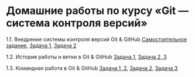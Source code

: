 # Домашние работы по курсу «Git — система контроля версий»

1.1. Внедрение системы контроля версий Git & GitHub
   [Самостоятельное задание](https://github.com/Ekaterina-Isabel/NeuroStartUp), 
   [Задача 1](https://github.com/Ekaterina-Isabel/1.2.Site-For-Import), 
   [Задача 2](https://github.com/Ekaterina-Isabel/git-homeworks-neuro)

1.2. История работы и ветки в Git & GitHub
   [Задача 1](https://github.com/Ekaterina-Isabel/feature-code-documentation), 
   [Задача 2, 3](https://github.com/Ekaterina-Isabel/git-homeworks-neuro-merge)

1.3. Командная работа в Git & GitHub
   [Задача 1, 2](https://github.com/Ekaterina-Isabel/git-homeworks-neuro-fork), 
   [Задача 2](https://github.com/netology-code/git-homeworks-neuro-issues/issues), 
   [Задача 3](https://github.com/Ekaterina-Isabel/git-homeworks-neuro-pr)
